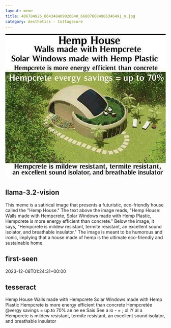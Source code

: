 ```yaml
---
layout: meme
title: 406784926_864348409026840_668076084986346491_n.jpg
category: Aesthetics - Cottagecore
---
```


<div markdown="0"><a href="406784926_864348409026840_668076084986346491_n.jpg"><img class="photo" src="406784926_864348409026840_668076084986346491_n.jpg" /></a>

<h2>llama-3.2-vision</h2>
<p title="Llama-3.2-11B is a really good model that probably gets the visual details right but doesn't understand literary or media references, and often fails to accurately represent the physical arrangement of objects and the implied relationships between the objects.">This meme is a satirical image that presents a futuristic, eco-friendly house called the &quot;Hemp House.&quot; The text above the image reads, &quot;Hemp House: Walls made with Hempcrete, Solar Windows made with Hemp Plastic, Hempcrete is more energy efficient than concrete.&quot; Below the image, it says, &quot;Hempcrete is mildew resistant, termite resistant, an excellent sound isolator, and breathable insulator.&quot; The image is meant to be humorous and ironic, implying that a house made of hemp is the ultimate eco-friendly and sustainable home.</p>

<h2>first-seen</h2>
<p title="Because Git doesn't preserve file modification times, this metadata file contains the file's modification time when it was added to the library.">2023-12-08T01:24:31+00:00</p>

<h2>tesseract</h2>
<p title="Tesseract is often terrible and just gives a lot of nonsense characters, but it used to be the state of the art, and usually it is better at correctly representing text than llama-3.2-vision-11b.">Hemp House Walls made with Hempcrete Solar Windows made with Hemp Plastic Hempcrete is more energy efficient than concrete Hempcretée @vergy savings = up.to 70% ae ne ee Sais See a io - = ; ol iY al a Hempcrete is mildew resistant, termite resistant, an excellent sound isolator, and breathable insulator</p>

</div>

